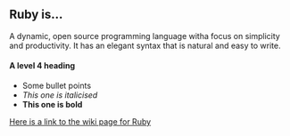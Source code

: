 ## Ruby is...

A dynamic, open source programming language witha focus on simplicity and productivity. It has an elegant syntax that is natural and easy to write.

#### A level 4 heading 
- Some bullet points
- *This one is italicised*
- **This one is bold**

[Here is a link to the wiki page for Ruby](https://en.wikipedia.org/wiki/Ruby_(programming_language))